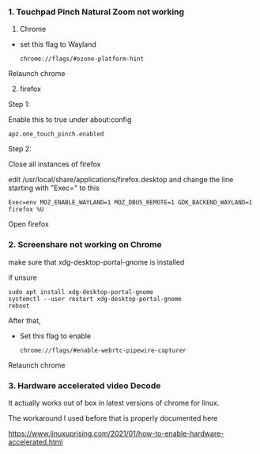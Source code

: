 ### 1. Touchpad Pinch Natural Zoom not working 

1. Chrome

- set this flag to Wayland

      chrome://flags/#ozone-platform-hint
      
Relaunch chrome

2. firefox

Step 1: 

Enable this to true under about:config

    apz.one_touch_pinch.enabled
    
Step 2:

Close all instances of firefox 

edit /usr/local/share/applications/firefox.desktop and change the line starting with "Exec=" to this

    Exec=env MOZ_ENABLE_WAYLAND=1 MOZ_DBUS_REMOTE=1 GDK_BACKEND_WAYLAND=1 firefox %U
    
Open firefox

### 2. Screenshare not working on Chrome

make sure that xdg-desktop-portal-gnome is installed

if unsure

    sudo apt install xdg-desktop-portal-gnome
    systemctl --user restart xdg-desktop-portal-gnome
    reboot
    
After that,

- Set this flag to enable

      chrome://flags/#enable-webrtc-pipewire-capturer
      
Relaunch chrome

### 3. Hardware accelerated video Decode

It actually works out of box in latest versions of chrome for linux.

The workaround I used before that is properly documented here

https://www.linuxuprising.com/2021/01/how-to-enable-hardware-accelerated.html
